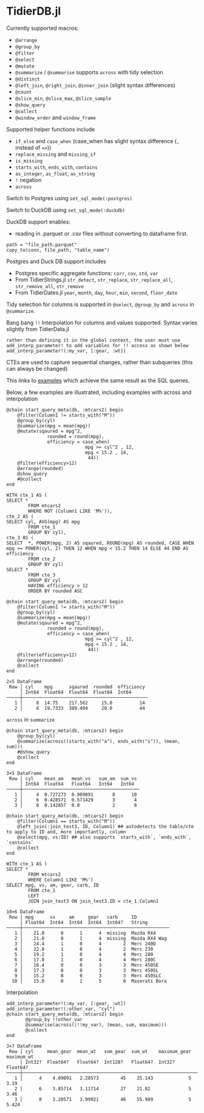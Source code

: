 # TidierDB.jl

Currently supported macros:
- `@arrange`
- `@group_by` 
- `@filter`
- `@select`
- `@mutate` 
- `@summarize` / `@summarise` supports `across` with tidy selection
- `@distinct`
- `@left_join`, `@right_join`, `@inner_join` (slight syntax differences)
- `@count`
- `@slice_min`, `@slice_max`, `@slice_sample`
- `@show_query`
- `@collect`
- `@window_order` and `window_frame`


Supported helper functions include
- `if_else` and `case_when` (case_when has slight syntax difference (`,` instead of `=>`))
- `replace_missing` and `missing_if`
- `is_missing`
- `starts_with`, `ends_with`, `contains`
- `as_integer`, `as_float`, `as_string`
- `!` negation
- `across` 

Switch to Postgres using 
`set_sql_mode(:postgres)`

Switch to DuckDB using 
`set_sql_mode(:duckdb)`

DuckDB support enables: 
- reading in .parquet or .csv files without converting to dataframe first.
```
path = "file_path.parquet"
copy_to(conn, file_path, "table_name")
```

Postgres and Duck DB support includes
- Postgres specific aggregate functions: `corr`, `cov`, `std`, `var`
- From TidierStrings.jl `str_detect`, `str_replace`, `str_replace_all`, `str_remove_all`, `str_remove`
- From TidierDates.jl `year`, `month`, `day`, `hour`, `min`, `second`, `floor_date`


Tidy selection for columns is supported in `@select`, `@group_by` and `across` in `@summarize`.

Bang bang `!!` Interpolation for columns and values supported. Syntax varies slightly from TidierData.jl 
```
rather than defining it in the global context, the user must use add_interp_parameter! to add variables for !! access as shown below
add_interp_parameter!(:my_var, [:gear, :wt])
```

CTEs are used to capture sequential changes, rather than subqueries (this can always be changed)

This links to [examples](https://github.com/drizk1/TidierDB.jl/blob/main/testing_files/olympics_examples_fromweb.jl) which achieve the same result as the SQL queries.

Below, a few examples are illustrated, including examples with across and interpolation

```
@chain start_query_meta(db, :mtcars2) begin
    @filter(Column1 != starts_with("M"))
    @group_by(cyl)
    @summarize(mpg = mean(mpg))
    @mutate(sqaured = mpg^2, 
               rounded = round(mpg), 
               efficiency = case_when(
                             mpg >= cyl^2 , 12,
                             mpg < 15.2 , 14,
                              44))            
    @filter(efficiency>12)                       
    @arrange(rounded)
    @show_query
    #@collect
end
```
```
WITH cte_1 AS (
SELECT *
        FROM mtcars2
        WHERE NOT (Column1 LIKE 'M%')),
cte_2 AS (
SELECT cyl, AVG(mpg) AS mpg
        FROM cte_1
        GROUP BY cyl),
cte_3 AS (
SELECT  *, POWER(mpg, 2) AS sqaured, ROUND(mpg) AS rounded, CASE WHEN mpg >= POWER(cyl, 2) THEN 12 WHEN mpg < 15.2 THEN 14 ELSE 44 END AS efficiency
        FROM cte_2
        GROUP BY cyl)  
SELECT *
        FROM cte_3
        GROUP BY cyl 
        HAVING efficiency > 12  
        ORDER BY rounded ASC
```
```
@chain start_query_meta(db, :mtcars2) begin
    @filter(Column1 != starts_with("M"))
    @group_by(cyl)
    @summarize(mpg = mean(mpg))
    @mutate(sqaured = mpg^2, 
               rounded = round(mpg), 
               efficiency = case_when(
                             mpg >= cyl^2 , 12,
                             mpg < 15.2 , 14,
                              44))            
    @filter(efficiency>12)                       
    @arrange(rounded)
    @collect   
end
```
```
2×5 DataFrame
 Row │ cyl    mpg      sqaured  rounded  efficiency 
     │ Int64  Float64  Float64  Float64  Int64      
─────┼──────────────────────────────────────────────
   1 │     8  14.75    217.562     15.0          14
   2 │     6  19.7333  389.404     20.0          44
```
`across` in `summarize`
```
@chain start_query_meta(db, :mtcars2) begin
    @group_by(cyl)
    @summarize(across((starts_with("a"), ends_with("s")), (mean, sum)))
    #@show_query
    @collect
end
```
```
3×5 DataFrame
 Row │ cyl    mean_am   mean_vs   sum_am  sum_vs 
     │ Int64  Float64   Float64   Int64   Int64  
─────┼───────────────────────────────────────────
   1 │     4  0.727273  0.909091       8      10
   2 │     6  0.428571  0.571429       3       4
   3 │     8  0.142857  0.0            2       0
```

```
@chain start_query_meta(db, :mtcars2) begin
    @filter(Column1 == starts_with("M"))
    @left_join(:join_test3, ID, Column1) ## autodetects the table/cte to apply to ID and, more importantly, column
    @select(mpg, vs:ID) ## also supports `starts_with`, `ends_with`, `contains`
    @collect
end 
```
```
WITH cte_1 AS (
SELECT *
        FROM mtcars2
        WHERE Column1 LIKE 'M%')  
SELECT mpg, vs, am, gear, carb, ID
        FROM cte_1
        LEFT
        JOIN join_test3 ON join_test3.ID = cte_1.Column1
```
```
10×6 DataFrame
 Row │ mpg      vs     am     gear   carb     ID            
     │ Float64  Int64  Int64  Int64  Int64?   String        
─────┼──────────────────────────────────────────────────────
   1 │    21.0      0      1      4  missing  Mazda RX4
   2 │    21.0      0      1      4  missing  Mazda RX4 Wag
   3 │    24.4      1      0      4        2  Merc 240D
   4 │    22.8      1      0      4        2  Merc 230
   5 │    19.2      1      0      4        4  Merc 280
   6 │    17.8      1      0      4        4  Merc 280C
   7 │    16.4      0      0      3        3  Merc 450SE
   8 │    17.3      0      0      3        3  Merc 450SL
   9 │    15.2      0      0      3        3  Merc 450SLC
  10 │    15.0      0      1      5        8  Maserati Bora
```

Interpolation
```
add_interp_parameter!(:my_var, [:gear, :wt])
add_interp_parameter!(:other_var, "cyl")
@chain start_query_meta(db, :mtcars2) begin
       @group_by !!other_var
       @summarise(across((!!my_var), (mean, sum, maximum))) 
       @collect  
end
```
```
3×7 DataFrame
 Row │ cyl     mean_gear  mean_wt   sum_gear  sum_wt    maximum_gear  maximum_wt 
     │ Int32?  Float64?   Float64?  Int128?   Float64?  Int32?        Float64?   
─────┼───────────────────────────────────────────────────────────────────────────
   1 │      4    4.09091   2.28573        45    25.143             5       3.19
   2 │      6    3.85714   3.11714        27    21.82              5       3.46
   3 │      8    3.28571   3.99921        46    55.989             5       5.424
```